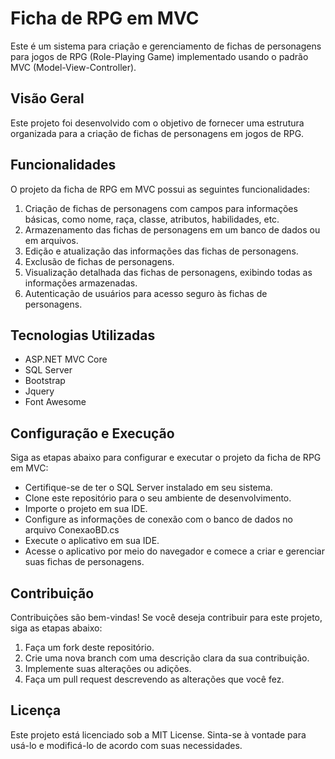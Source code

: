 # Ficha de RPG em MVC
Este é um sistema para criação e gerenciamento de fichas de personagens para jogos de RPG (Role-Playing Game) implementado usando o padrão MVC (Model-View-Controller).

## Visão Geral
Este projeto foi desenvolvido com o objetivo de fornecer uma estrutura organizada para a criação de fichas de personagens em jogos de RPG. 

## Funcionalidades
O projeto da ficha de RPG em MVC possui as seguintes funcionalidades:

1. Criação de fichas de personagens com campos para informações básicas, como nome, raça, classe, atributos, habilidades, etc.
2. Armazenamento das fichas de personagens em um banco de dados ou em arquivos.
3. Edição e atualização das informações das fichas de personagens.
4. Exclusão de fichas de personagens.
5. Visualização detalhada das fichas de personagens, exibindo todas as informações armazenadas.
6. Autenticação de usuários para acesso seguro às fichas de personagens.

  
## Tecnologias Utilizadas

* ASP.NET MVC Core
* SQL Server
* Bootstrap
* Jquery
* Font Awesome


## Configuração e Execução
Siga as etapas abaixo para configurar e executar o projeto da ficha de RPG em MVC:

* Certifique-se de ter o SQL Server instalado em seu sistema.
* Clone este repositório para o seu ambiente de desenvolvimento.
* Importe o projeto em sua IDE.
* Configure as informações de conexão com o banco de dados no arquivo ConexaoBD.cs
* Execute o aplicativo em sua IDE.
* Acesse o aplicativo por meio do navegador e comece a criar e gerenciar suas fichas de personagens.


## Contribuição
Contribuições são bem-vindas! Se você deseja contribuir para este projeto, siga as etapas abaixo:

1. Faça um fork deste repositório.
2. Crie uma nova branch com uma descrição clara da sua contribuição.
3. Implemente suas alterações ou adições.
4. Faça um pull request descrevendo as alterações que você fez.


## Licença
Este projeto está licenciado sob a MIT License. Sinta-se à vontade para usá-lo e modificá-lo de acordo com suas necessidades.
